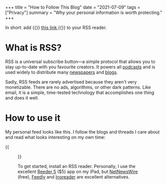 +++
title = "How to Follow This Blog"
date = "2021-07-09"
tags = ["Privacy"]
summary = "Why your personal information is worth protecting."
+++

In short: add {{<rawhtml >}} <a href="/posts/index.xml">this link <i class="fa fa-rss" style="font-size: 60%;"></i></a> {{</rawhtml>}}&nbsp;to your RSS reader. 

# What is RSS?

RSS is a universal subscribe button—a simple protocol that allows you to stay up-to-date with you favourite creators. It powers all [podcasts](https://castos.com/podcast-rss-feed/) and is used widely to distribute many [newspapers](https://archive.nytimes.com/www.nytimes.com/services/xml/rss/index.html) and [blogs](https://seths.blog/subscribe/).

Sadly, RSS feeds are rarely advertised because they aren't very monetizable. There are no ads, algorithms, or other dark patterns. Like email, it is a simple, time-tested technology that accomplishes one thing and does it well.

# How to use it

My personal feed looks like this. I follow the blogs and threads I care about and read what looks interesting on my own time:

{{<figure src="reeder.png">}}

To get started, install an RSS reader. Personally, I use the excellent [Reeder 5](https://reederapp.com/) ($5) app on my iPad, but [NetNewsWire](https://apps.apple.com/us/app/netnewswire-rss-reader/id1480640210) (free), [Feedly](https://feedly.com/i/welcome/logged-out) and [Inoreader](https://www.inoreader.com/) are excellent alternatives.
